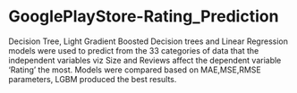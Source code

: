 # GooglePlayStore-Rating_Prediction
Decision Tree, Light Gradient Boosted Decision trees and Linear Regression models were used to predict from the 33 categories of data that the independent variables viz Size and Reviews affect the dependent variable ‘Rating’ the most. Models were compared based on MAE,MSE,RMSE parameters, LGBM produced the best results.
